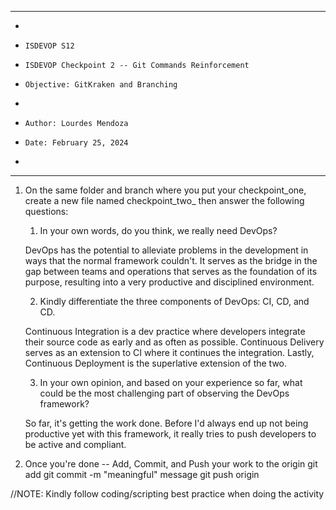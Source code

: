 **********************************************************************
*
*     ISDEVOP S12
*     ISDEVOP Checkpoint 2 -- Git Commands Reinforcement
*     Objective: GitKraken and Branching
*     
*     Author: Lourdes Mendoza
*     Date: February 25, 2024
*     
**********************************************************************

1. On the same folder and branch where you put your checkpoint_one, create a new file named checkpoint_two_<yourSurName> then answer the following questions:
	1. In your own words, do you think, we really need DevOps?

    DevOps has the potential to alleviate problems in the development in ways that the normal framework couldn't. It serves as the bridge in the gap between teams and operations that serves as the foundation of its purpose, resulting into a very productive and disciplined environment. 

	2. Kindly differentiate the three components of DevOps: CI, CD, and CD.

    Continuous Integration is a dev practice where developers integrate their source code as early and as often as possible. Continuous Delivery serves as an extension to CI where it continues the integration. Lastly, Continuous Deployment is the superlative extension of the two. 

	3. In your own opinion, and based on your experience so far, what could be the most challenging part of observing the DevOps framework?

    So far, it's getting the work done. Before I'd always end up not being productive yet with this framework, it really tries to push developers to be active and compliant.

2. Once you're done -- Add, Commit, and Push your work to the origin
	git add <filename>
	git commit -m "meaningful" message
	git push origin


//NOTE: Kindly follow coding/scripting best practice when doing the activity